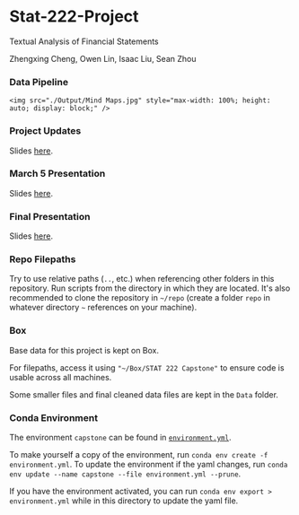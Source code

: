 # Stat-222-Project

Textual Analysis of Financial Statements

Zhengxing Cheng, Owen Lin, Isaac Liu, Sean Zhou

### Data Pipeline

`<img src="./Output/Mind Maps.jpg" style="max-width: 100%; height: auto; display: block;" />`

### Project Updates

Slides [here](https://docs.google.com/presentation/d/1JJEnThJ8J-kww_SiqMceNVPTG_3i5U472d_8RIgSb-o/edit#slide=id.p).

### March 5 Presentation

Slides [here](https://docs.google.com/presentation/d/1g28qdef5ddqo8jX7AW_3p60fzBnzMxD4_EPGpjcrWkU/edit#slide=id.p).

### Final Presentation

Slides [here](https://docs.google.com/presentation/d/1_AsMCNPxlaVB9atzXuxOjec1JGyA50DL5t6Grjlt5L8/edit#slide=id.p).

### Repo Filepaths

Try to use relative paths (`..`, etc.) when referencing other folders in this repository. Run scripts from the directory in which they are located. It's also recommended to clone the repository in `~/repo` (create a folder `repo` in whatever directory `~` references on your machine).

### Box

Base data for this project is kept on Box.

For filepaths, access it using `"~/Box/STAT 222 Capstone"` to ensure code is usable across all machines.

Some smaller files and final cleaned data files are kept in the `Data` folder.

### Conda Environment

The environment `capstone` can be found in [`environment.yml`](https://github.com/current12/Stat-222-Project/blob/main/environment.yml).

To make yourself a copy of the environment, run `conda env create -f environment.yml`. To update the environment if the yaml changes, run `conda env update --name capstone --file environment.yml --prune`.

If you have the environment activated, you can run `conda env export > environment.yml` while in this directory to update the yaml file.
